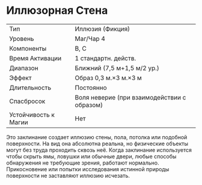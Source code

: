 
# Иллюзорная Стена

| | |
|---|---|
|Тип|Иллюзия (Фикция)|
|Уровень| Маг/Чар 4|
|Компоненты| В, С|
|Время Активации| 1 стандартн. действ.|
|Диапазон| Ближний (7,5 м+1,5 м/2 ур.)|
|Эффект| Образ 0,3 м.×3 м.×3 м|
|Длительность| Постоянно|
|Спасбросок| Воля неверие (при взаимодействии с образом)|
|Устойчивость к Магии| Нет|

Это заклинание создает иллюзию стены, пола, потолка или подобной поверхности. На вид она абсолютна реальна, но физические объекты могут
без труда проходить сквозь неё. Когда
заклинание используется чтобы скрыть
ямы, ловушки или обычные двери, любые способы обнаружения не требующие зрения, работают нормально. Прикосновение или попытки исследования
истинной природы поверхности не заставляют иллюзию исчезать.